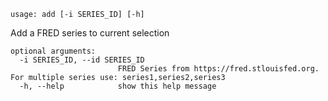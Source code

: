 ```
usage: add [-i SERIES_ID] [-h]
```

Add a FRED series to current selection
```
optional arguments:
  -i SERIES_ID, --id SERIES_ID
                        FRED Series from https://fred.stlouisfed.org. For multiple series use: series1,series2,series3
  -h, --help            show this help message
```
